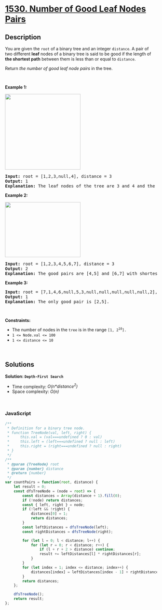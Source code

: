 # [1530. Number of Good Leaf Nodes Pairs](https://leetcode.com/problems/number-of-good-leaf-nodes-pairs)

## Description

<div class="xFUwe" data-track-load="description_content"><p>You are given the <code>root</code> of a binary tree and an integer <code>distance</code>. A pair of two different <strong>leaf</strong> nodes of a binary tree is said to be good if the length of <strong>the shortest path</strong> between them is less than or equal to <code>distance</code>.</p>

<p>Return <em>the number of good leaf node pairs</em> in the tree.</p>

<p>&nbsp;</p>
<p><strong class="example">Example 1:</strong></p>
<img alt="" src="https://assets.leetcode.com/uploads/2020/07/09/e1.jpg" style="width: 250px; height: 250px;">
<pre><strong>Input:</strong> root = [1,2,3,null,4], distance = 3
<strong>Output:</strong> 1
<strong>Explanation:</strong> The leaf nodes of the tree are 3 and 4 and the length of the shortest path between them is 3. This is the only good pair.
</pre>

<p><strong class="example">Example 2:</strong></p>
<img alt="" src="https://assets.leetcode.com/uploads/2020/07/09/e2.jpg" style="width: 250px; height: 182px;">
<pre><strong>Input:</strong> root = [1,2,3,4,5,6,7], distance = 3
<strong>Output:</strong> 2
<strong>Explanation:</strong> The good pairs are [4,5] and [6,7] with shortest path = 2. The pair [4,6] is not good because the length of ther shortest path between them is 4.
</pre>

<p><strong class="example">Example 3:</strong></p>

<pre><strong>Input:</strong> root = [7,1,4,6,null,5,3,null,null,null,null,null,2], distance = 3
<strong>Output:</strong> 1
<strong>Explanation:</strong> The only good pair is [2,5].
</pre>

<p>&nbsp;</p>
<p><strong>Constraints:</strong></p>

<ul>
	<li>The number of nodes in the <code>tree</code> is in the range <code>[1, 2<sup>10</sup>].</code></li>
	<li><code>1 &lt;= Node.val &lt;= 100</code></li>
	<li><code>1 &lt;= distance &lt;= 10</code></li>
</ul>
</div>

<p>&nbsp;</p>

## Solutions

**Solution: `Depth-First Search`**
- Time complexity: <em>O(n*distance<sup>2</sup>)</em>
- Space complexity: <em>O(n)</em>

<p>&nbsp;</p>

### **JavaScript**

```js
/**
 * Definition for a binary tree node.
 * function TreeNode(val, left, right) {
 *     this.val = (val===undefined ? 0 : val)
 *     this.left = (left===undefined ? null : left)
 *     this.right = (right===undefined ? null : right)
 * }
 */
/**
 * @param {TreeNode} root
 * @param {number} distance
 * @return {number}
 */
var countPairs = function(root, distance) {
    let result = 0;
    const dfsTreeNode = (node = root) => {
        const distances = Array(distance + 1).fill(0);
        if (!node) return distances;
        const { left, right } = node;
        if (!left && !right) {
            distances[0] = 1;
            return distances;
        }
        const leftDistances = dfsTreeNode(left);
        const rightDistances = dfsTreeNode(right);

        for (let l = 0; l < distance; l++) {
            for (let r = 0; r < distance; r++) {
                if (l + r + 2 > distance) continue;
                result += leftDistances[l] * rightDistances[r];
            }
        }
        for (let index = 1; index <= distance; index++) {
            distances[index] = leftDistances[index - 1] + rightDistances[index - 1];
        }
        return distances;
    };

    dfsTreeNode();
    return result;
};
```

